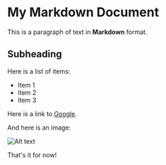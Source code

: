 # My Markdown Document

This is a paragraph of text in **Markdown** format. 

## Subheading

Here is a list of items:

- Item 1
- Item 2
- Item 3

Here is a link to [Google](https://www.google.com).

And here is an image:

![Alt text](https://placekitten.com/200/300)

That's it for now!
